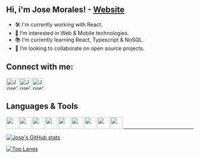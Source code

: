 ## Hi, i'm Jose Morales! - [Website][website]

- 🛠 I'm currently working with React.
- 👀 I’m interested in Web & Mobile technologies.
- 📚 I’m currently learning React, Typescript & NoSQL.
- 💞️ I’m looking to collaborate on open source projects.


## Connect with me:
[<img align="left" width="32px" alt="Jose's LinkedIn" src="https://www.freepnglogos.com/uploads/linkedin-logo-transparent-picture-31.png"/>][linkedin]
[<img align="left" width="32px" alt="Jose's Instagram" src="https://www.freepnglogos.com/uploads/instagram-logos-png-images-free-download-2.png"/>][instagram]
[<img align="left" width="32px" alt="Jose's Discord" src="https://discord.com/assets/3437c10597c1526c3dbd98c737c2bcae.svg"/>][discord]

<br/>
<br/>

## Languages & Tools
<img align="left" width="32px" heigth="32px" src="https://img.icons8.com/color/50/000000/html-5--v1.png"/>
<img align="left" width="32px" heigth="32px" src="https://cdn.jsdelivr.net/npm/programming-languages-logos/src/javascript/javascript.png"/>
<img align="left" width="32px" heigth="32px" src="https://cdn.jsdelivr.net/npm/programming-languages-logos@0.0.3/src/css/css.svg"/>

<img align="left" width="32px" heigth="32px" src="https://cdn.jsdelivr.net/npm/js-devicon@2.7.4/icons/react/react-original.svg"/>
<img align="left" width="32px" heigth="32px" src="https://img.icons8.com/color/48/000000/redux.png"/>

<img align="left" width="32px" heigth="32px" src="https://cdn.jsdelivr.net/npm/js-devicon@2.7.4/icons/git/git-original.svg"/>
<img align="left" width="32px" heigth="32px" src="https://cdn.jsdelivr.net/npm/js-devicon@2.7.4/icons/mysql/mysql-original.svg"/>
<img align="left" width="32px" heigth="32px" src="https://cdn.jsdelivr.net/npm/js-devicon@2.7.4/icons/csharp/csharp-original.svg"/>
<img align="left" width="32px" heigth="32px" src="https://cdn.jsdelivr.net/npm/js-devicon@2.7.4/icons/vim/vim-original.svg"/>
<br/>

---

[![Jose's GitHub stats](https://github-readme-stats.vercel.app/api?username=josemoralesdev&count_private=true&show_icons=true&theme=dark)](https://github.com/anuraghazra/github-readme-stats)

[![Top Langs](https://github-readme-stats.vercel.app/api/top-langs/?username=josemoralesdev&layout=compact&theme=dark)](https://github.com/anuraghazra/github-readme-stats)


[website]: https://josemoralesdev.github.io
[instagram]: https://instagram.com/josemorales.dev
[linkedin]: https://linkedin.com/in/josemoralesdev
[discord]: https://discordapp.com/users/@JEMorales#1998
